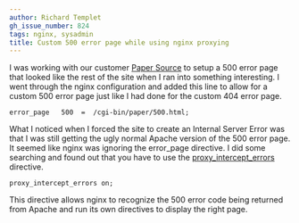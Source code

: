 ```yaml
---
author: Richard Templet
gh_issue_number: 824
tags: nginx, sysadmin
title: Custom 500 error page while using nginx proxying
---
```




I was working with our customer [Paper Source](http://www.paper-source.com/) to setup a 500 error page that looked like the rest of the site when I ran into something interesting. I went through the nginx configuration and added this line to allow for a custom 500 error page just like I had done for the custom 404 error page.

```nohighlight
error_page   500  =  /cgi-bin/paper/500.html;
```

What I noticed when I forced the site to create an Internal Server Error was that I was still getting the ugly normal Apache version of the 500 error page. It seemed like nginx was ignoring the error_page directive. I did some searching and found out that you have to use the [proxy_intercept_errors](http://wiki.nginx.org/HttpProxyModule#proxy_intercept_errors) directive.

```nohighlight
proxy_intercept_errors on;
```

This directive allows nginx to recognize the 500 error code being returned from Apache and run its own directives to display the right page.


